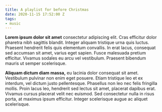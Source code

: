 ```yaml
---
title: A playlist for before Christmas
date: 2020-11-15 17:52:00 Z
tags:
- music
---
```


**Lorem ipsum dolor sit amet**
consectetur adipiscing elit. Cras efficitur dolor pharetra nibh sagittis blandit. Integer aliquam tristique urna quis luctus. Praesent hendrerit felis quis elementum convallis. In erat lacus, consequat sed accumsan sit amet, varius eget sapien. Fusce malesuada pretium efficitur. Vivamus sodales eu arcu vel vestibulum. Praesent bibendum mauris ut semper scelerisque.

**Aliquam dictum diam massa,**
eu lacinia dolor consequat sit amet. Vestibulum pulvinar non enim eget posuere. Etiam tristique leo et ex interdum, vel dictum justo pellentesque. Phasellus non leo nec felis fringilla mollis. Proin lacus leo, hendrerit sed lectus sit amet, placerat dapibus erat. Vivamus cursus placerat velit nec euismod. Sed consectetur nulla in risus porta, at maximus ipsum efficitur. Integer scelerisque augue ac aliquet scelerisque.
